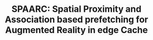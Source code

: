 ---
layout: layouts/publication-list.njk
title: "SPAARC: Spatial Proximity and Association based prefetching for Augmented Reality in edge Cache"
authors: "Nikhil Sreekumar, Abhishek Chandra, Jon B Weissman"
venue: "arXiv preprint arXiv:2502.15192"
year: 2025
description: "A novel approach for prefetching augmented reality content in edge caches using spatial proximity and association patterns."
url: "https://arxiv.org/abs/2502.15192"
tags: publication
--- 